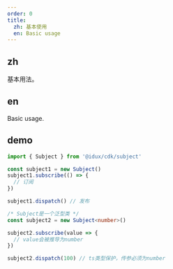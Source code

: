 ```yaml
---
order: 0
title:
  zh: 基本使用
  en: Basic usage
---
```


## zh

基本用法。

## en

Basic usage.

## demo

```typescript
import { Subject } from '@idux/cdk/subject'

const subject1 = new Subject()
subject1.subscribe(() => {
  // 订阅
})

subject1.dispatch() // 发布

/* Subject是一个泛型类 */
const subject2 = new Subject<number>()

subject2.subscribe(value => {
  // value会被推导为number
})

subject2.dispatch(100) // ts类型保护，传参必须为number
```
